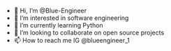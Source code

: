 - 👋 Hi, I’m @Blue-Engineer
- 👀 I’m interested in software engineering 
- 🌱 I’m currently learning Python
- 💞️ I’m looking to collaborate on open source projects
- 📫 How to reach me IG @blueengineer_1
